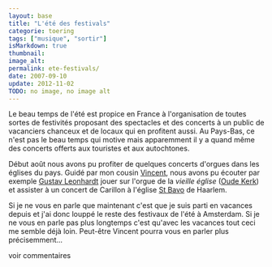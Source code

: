```yaml
---
layout: base
title: "L'été des festivals"
categorie: toering
tags: ["musique", "sortir"]
isMarkdown: true
thumbnail: 
image_alt: 
permalink: ete-festivals/
date: 2007-09-10
update: 2012-11-02
TODO: no image, no image alt
---
```


Le beau temps de l'été est propice en France à l'organisation de toutes sortes de festivités proposant des spectacles et des concerts à un public de vacanciers chanceux et de locaux qui en profitent aussi. Au Pays-Bas, ce n'est pas le beau temps qui motive mais apparemment il y a quand même des concerts offerts aux touristes et aux autochtones.

Début août nous avons pu profiter de quelques concerts d'orgues dans les églises du pays. Guidé par mon cousin [Vincent](http://sophie.fodil.co.uk/fruit/?image=img_1378-Haarlem.jpg), nous avons pu écouter par exemple [Gustav Leonhardt](http://www.sonyclassical.com/artists/leonhardt/bio.html) jouer sur l'orgue de la *vieille église* ([Oude Kerk](http://www.oudekerk.nl/)) et assister à un concert de Carillon à l'église [St Bavo](http://www.bavo.nl/bladen/welkomkerk.htm) de Haarlem.

Si je ne vous en parle que maintenant c'est que je suis parti en vacances depuis et j'ai donc louppé le reste des festivaux de l'été à Amsterdam. Si je ne vous en parle pas plus longtemps c'est qu'avec les vacances tout ceci me semble déjà loin. Peut-être Vincent pourra vous en parler plus précisemment...

voir commentaires
